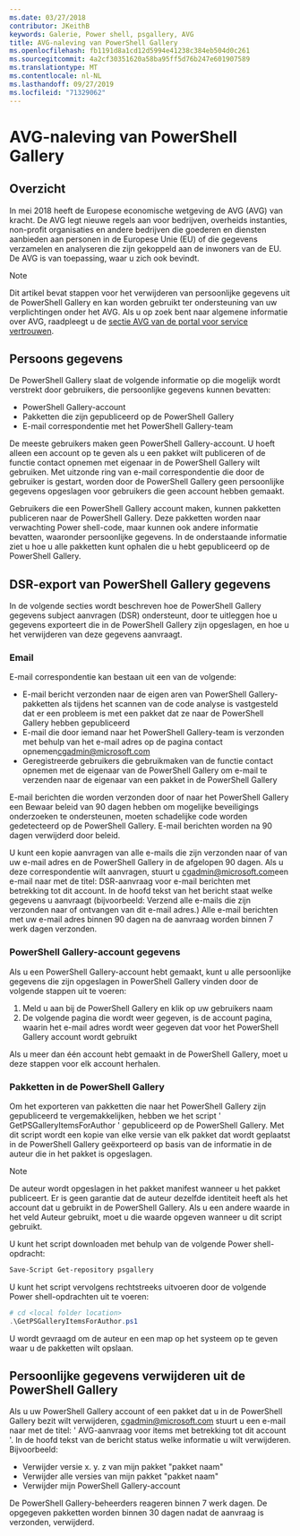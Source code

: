 ```yaml
---
ms.date: 03/27/2018
contributor: JKeithB
keywords: Galerie, Power shell, psgallery, AVG
title: AVG-naleving van PowerShell Gallery
ms.openlocfilehash: fb1191d8a1cd12d5994e41238c384eb504d0c261
ms.sourcegitcommit: 4a2cf30351620a58ba95ff5d76b247e601907589
ms.translationtype: MT
ms.contentlocale: nl-NL
ms.lasthandoff: 09/27/2019
ms.locfileid: "71329062"
---
```

# <a name="powershell-gallery-gdpr-compliance"></a>AVG-naleving van PowerShell Gallery

## <a name="overview"></a>Overzicht

In mei 2018 heeft de Europese economische wetgeving de AVG (AVG) van kracht.
De AVG legt nieuwe regels aan voor bedrijven, overheids instanties, non-profit organisaties en andere bedrijven die goederen en diensten aanbieden aan personen in de Europese Unie (EU) of die gegevens verzamelen en analyseren die zijn gekoppeld aan de inwoners van de EU.
De AVG is van toepassing, waar u zich ook bevindt.

> [!NOTE]
> Dit artikel bevat stappen voor het verwijderen van persoonlijke gegevens uit de PowerShell Gallery en kan worden gebruikt ter ondersteuning van uw verplichtingen onder het AVG. Als u op zoek bent naar algemene informatie over AVG, raadpleegt u de [sectie AVG van de portal voor service vertrouwen](https://servicetrust.microsoft.com/ViewPage/GDPRGetStarted).

## <a name="personally-identifiable-data"></a>Persoons gegevens

De PowerShell Gallery slaat de volgende informatie op die mogelijk wordt verstrekt door gebruikers, die persoonlijke gegevens kunnen bevatten:

- PowerShell Gallery-account
- Pakketten die zijn gepubliceerd op de PowerShell Gallery
- E-mail correspondentie met het PowerShell Gallery-team

De meeste gebruikers maken geen PowerShell Gallery-account.
U hoeft alleen een account op te geven als u een pakket wilt publiceren of de functie contact opnemen met eigenaar in de PowerShell Gallery wilt gebruiken.
Met uitzonde ring van e-mail correspondentie die door de gebruiker is gestart, worden door de PowerShell Gallery geen persoonlijke gegevens opgeslagen voor gebruikers die geen account hebben gemaakt.

Gebruikers die een PowerShell Gallery account maken, kunnen pakketten publiceren naar de PowerShell Gallery.
Deze pakketten worden naar verwachting Power shell-code, maar kunnen ook andere informatie bevatten, waaronder persoonlijke gegevens.
In de onderstaande informatie ziet u hoe u alle pakketten kunt ophalen die u hebt gepubliceerd op de PowerShell Gallery.

## <a name="dsr-export-of-powershell-gallery-data"></a>DSR-export van PowerShell Gallery gegevens

In de volgende secties wordt beschreven hoe de PowerShell Gallery gegevens subject aanvragen (DSR) ondersteunt, door te uitleggen hoe u gegevens exporteert die in de PowerShell Gallery zijn opgeslagen, en hoe u het verwijderen van deze gegevens aanvraagt.

### <a name="email"></a>Email

E-mail correspondentie kan bestaan uit een van de volgende:

- E-mail bericht verzonden naar de eigen aren van PowerShell Gallery-pakketten als tijdens het scannen van de code analyse is vastgesteld dat er een probleem is met een pakket dat ze naar de PowerShell Gallery hebben gepubliceerd
- E-mail die door iemand naar het PowerShell Gallery-team is verzonden met behulp van het e-mail adres op de pagina contact opnemen[cgadmin@microsoft.com](mailto:cgadmin@microsoft.com)
- Geregistreerde gebruikers die gebruikmaken van de functie contact opnemen met de eigenaar van de PowerShell Gallery om e-mail te verzenden naar de eigenaar van een pakket in de PowerShell Gallery

E-mail berichten die worden verzonden door of naar het PowerShell Gallery een Bewaar beleid van 90 dagen hebben om mogelijke beveiligings onderzoeken te ondersteunen, moeten schadelijke code worden gedetecteerd op de PowerShell Gallery.
E-mail berichten worden na 90 dagen verwijderd door beleid.

U kunt een kopie aanvragen van alle e-mails die zijn verzonden naar of van uw e-mail adres en de PowerShell Gallery in de afgelopen 90 dagen.
Als u deze correspondentie wilt aanvragen, stuurt u [cgadmin@microsoft.com](mailto:cgadmin@microsoft.com)een e-mail naar met de titel: DSR-aanvraag voor e-mail berichten met betrekking tot dit account.
In de hoofd tekst van het bericht staat welke gegevens u aanvraagt (bijvoorbeeld: Verzend alle e-mails die zijn verzonden naar of ontvangen van dit e-mail adres.) Alle e-mail berichten met uw e-mail adres binnen 90 dagen na de aanvraag worden binnen 7 werk dagen verzonden.

### <a name="powershell-gallery-account-information"></a>PowerShell Gallery-account gegevens

Als u een PowerShell Gallery-account hebt gemaakt, kunt u alle persoonlijke gegevens die zijn opgeslagen in PowerShell Gallery vinden door de volgende stappen uit te voeren:

1. Meld u aan bij de PowerShell Gallery en klik op uw gebruikers naam
2. De volgende pagina die wordt weer gegeven, is de account pagina, waarin het e-mail adres wordt weer gegeven dat voor het PowerShell Gallery account wordt gebruikt

Als u meer dan één account hebt gemaakt in de PowerShell Gallery, moet u deze stappen voor elk account herhalen.

### <a name="packages-in-the-powershell-gallery"></a>Pakketten in de PowerShell Gallery

Om het exporteren van pakketten die naar het PowerShell Gallery zijn gepubliceerd te vergemakkelijken, hebben we het script ' GetPSGalleryItemsForAuthor ' gepubliceerd op de PowerShell Gallery.
Met dit script wordt een kopie van elke versie van elk pakket dat wordt geplaatst in de PowerShell Gallery geëxporteerd op basis van de informatie in de auteur die in het pakket is opgeslagen.

> [!NOTE]
> De auteur wordt opgeslagen in het pakket manifest wanneer u het pakket publiceert.
> Er is geen garantie dat de auteur dezelfde identiteit heeft als het account dat u gebruikt in de PowerShell Gallery.
> Als u een andere waarde in het veld Auteur gebruikt, moet u die waarde opgeven wanneer u dit script gebruikt.

U kunt het script downloaden met behulp van de volgende Power shell-opdracht:

```powershell
Save-Script Get-repository psgallery
```

U kunt het script vervolgens rechtstreeks uitvoeren door de volgende Power shell-opdrachten uit te voeren:

```powershell
# cd <local folder location>
.\GetPSGalleryItemsForAuthor.ps1
```

U wordt gevraagd om de auteur en een map op het systeem op te geven waar u de pakketten wilt opslaan.

## <a name="deleting-personal-data-from-the-powershell-gallery"></a>Persoonlijke gegevens verwijderen uit de PowerShell Gallery

Als u uw PowerShell Gallery account of een pakket dat u in de PowerShell Gallery bezit wilt verwijderen, cgadmin@microsoft.com stuurt u een e-mail naar met de titel: ' AVG-aanvraag voor items met betrekking tot dit account '.
In de hoofd tekst van de bericht status welke informatie u wilt verwijderen. Bijvoorbeeld:

- Verwijder versie x. y. z van mijn pakket "pakket naam"
- Verwijder alle versies van mijn pakket "pakket naam"
- Verwijder mijn PowerShell Gallery-account

De PowerShell Gallery-beheerders reageren binnen 7 werk dagen.
De opgegeven pakketten worden binnen 30 dagen nadat de aanvraag is verzonden, verwijderd.

